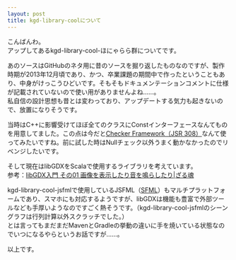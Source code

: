 ```yaml
---
layout: post
title: kgd-library-coolについて
---
```


こんばんわ。  
アップしてあるkgd-library-cool-ほにゃらら群についてです。  

あのソースはGitHubのネタ用に昔のソースを掘り返したものなのですが、製作時期が2013年12月頃であり、かつ、卒業課題の期間中で作ったということもあり、中身がけっこうひどいです。そもそもドキュメンテーションコメントに仕様が記載されていないので使い用がありませんよね……。  
私自信の設計思想も昔とは変わっており、アップデートする気力も起きないので、放置になりそうです。  

当時はC++に影響受けてほぼ全てのクラスにConstインターフェースなんてものを用意してました。この点は今だと[Checker Framework（JSR 308）](http://types.cs.washington.edu/checker-framework/current/checker-framework-manual.html#igj-checker "Chapter 18  IGJ immutability checker")なんて使ってみたいですね。前に試した時はNullチェック以外うまく動かなかったのでリベンジしたいです。  

そして現在はlibGDXをScalaで使用するライブラリを考えています。  
参考：[libGDX入門 その01 画像を表示したり音を鳴らしたり|ざる魂](http://mikio.github.io/article/2014/05/04_libgdx-beginner.html "libGDX入門 その01 画像を表示したり音を鳴らしたり|ざる魂")  

kgd-library-cool-jsfmlで使用しているJSFML（[SFML](http://www.sfml-dev.org/ "SFML")）もマルチプラットフォームであり、スマホにも対応するようですが、libGDXは機能も豊富で外部ツールなども手厚いようなのですごく熱そうです。（kgd-library-cool-jsfmlのシーングラフは行列計算以外スクラッチでした。）  
とは言ってもまだまだMavenとGradleの挙動の違いに手を焼いている状態なのでいつになるやらというお話ですが……。  

以上です。  

